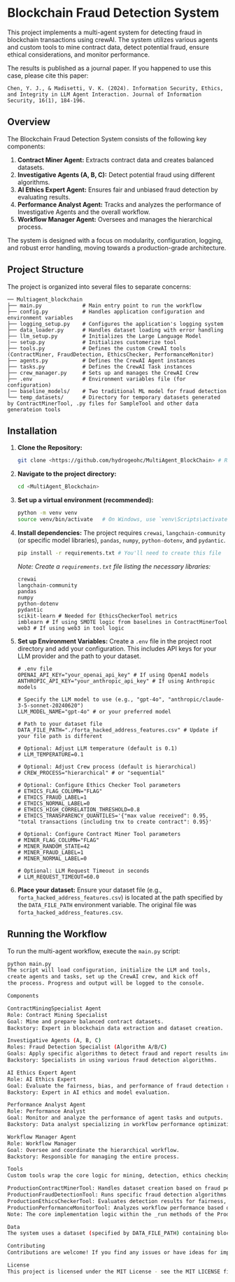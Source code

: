 # Blockchain Fraud Detection System

This project implements a multi-agent system for detecting fraud in blockchain transactions using crewAI. The system utilizes various agents and custom tools to mine contract data, detect potential fraud, ensure ethical considerations, and monitor performance.

The results is published as a journal paper. If you happened to use this case, please cite this paper:

```
Chen, Y. J., & Madisetti, V. K. (2024). Information Security, Ethics, and Integrity in LLM Agent Interaction. Journal of Information Security, 16(1), 184-196.
```

## Overview
The Blockchain Fraud Detection System consists of the following key components:

1.  **Contract Miner Agent:** Extracts contract data and creates balanced datasets.
2.  **Investigative Agents (A, B, C):** Detect potential fraud using different algorithms.
3.  **AI Ethics Expert Agent:** Ensures fair and unbiased fraud detection by evaluating results.
4.  **Performance Analyst Agent:** Tracks and analyzes the performance of Investigative Agents and the overall workflow.
5.  **Workflow Manager Agent:** Oversees and manages the hierarchical process.

The system is designed with a focus on modularity, configuration, logging, and robust error handling, moving towards a production-grade architecture.

## Project Structure

The project is organized into several files to separate concerns:

```
── Multiagent_blockchain
├── main.py             # Main entry point to run the workflow
├── config.py           # Handles application configuration and environment variables
├── logging_setup.py    # Configures the application's logging system
├── data_loader.py      # Handles dataset loading with error handling
├── llm_setup.py        # Initializes the Large Language Model
|── setup.py            # Initializes customerize tool 
├── tools.py            # Defines the custom CrewAI tools (ContractMiner, FraudDetection, EthicsChecker, PerformanceMonitor)
├── agents.py           # Defines the CrewAI Agent instances
├── tasks.py            # Defines the CrewAI Task instances
├── crew_manager.py     # Sets up and manages the CrewAI Crew
├── .env                # Environment variables file (for configuration)
|── baseline_models/    # Two traditional ML model for fraud detection
└── temp_datasets/      # Directory for temporary datasets generated by ContractMinerTool, .py files for SampleTool and other data generateion tools    
```

## Installation

1.  **Clone the Repository:**
    ```bash
    git clone <https://github.com/hydrogeohc/MultiAgent_BlockChain> # Replace with your repository URL
    ```
2.  **Navigate to the project directory:**
    ```bash
    cd <MultiAgent_Blockchain>
    ```
3.  **Set up a virtual environment (recommended):**
    ```bash
    python -m venv venv
    source venv/bin/activate   # On Windows, use `venv\Scripts\activate`
    ```
4.  **Install dependencies:**
    The project requires `crewai`, `langchain-community` (or specific model libraries), `pandas`, `numpy`, `python-dotenv`, and `pydantic`.
    ```bash
    pip install -r requirements.txt # You'll need to create this file
    ```
    *Note: Create a `requirements.txt` file listing the necessary libraries:*
    ```
    crewai
    langchain-community
    pandas
    numpy
    python-dotenv
    pydantic
    scikit-learn # Needed for EthicsCheckerTool metrics
    imblearn # If using SMOTE logic from baselines in ContractMinerTool
    web3 # If using web3 in tool logic
    ```

5.  **Set up Environment Variables:**
    Create a `.env` file in the project root directory and add your configuration. This includes API keys for your LLM provider and the path to your dataset.

    ```dotenv
    # .env file
    OPENAI_API_KEY="your_openai_api_key" # If using OpenAI models
    ANTHROPIC_API_KEY="your_anthropic_api_key" # If using Anthropic models

    # Specify the LLM model to use (e.g., "gpt-4o", "anthropic/claude-3-5-sonnet-20240620")
    LLM_MODEL_NAME="gpt-4o" # or your preferred model

    # Path to your dataset file
    DATA_FILE_PATH="./forta_hacked_address_features.csv" # Update if your file path is different

    # Optional: Adjust LLM temperature (default is 0.1)
    # LLM_TEMPERATURE=0.1

    # Optional: Adjust Crew process (default is hierarchical)
    # CREW_PROCESS="hierarchical" # or "sequential"

    # Optional: Configure Ethics Checker Tool parameters
    # ETHICS_FLAG_COLUMN="FLAG"
    # ETHICS_FRAUD_LABEL=1
    # ETHICS_NORMAL_LABEL=0
    # ETHICS_HIGH_CORRELATION_THRESHOLD=0.8
    # ETHICS_TRANSPARENCY_QUANTILES='{"max value received": 0.95, "total transactions (including tnx to create contract": 0.95}'

    # Optional: Configure Contract Miner Tool parameters
    # MINER_FLAG_COLUMN="FLAG"
    # MINER_RANDOM_STATE=42
    # MINER_FRAUD_LABEL=1
    # MINER_NORMAL_LABEL=0

    # Optional: LLM Request Timeout in seconds
    # LLM_REQUEST_TIMEOUT=60.0
    ```
6.  **Place your dataset:**
    Ensure your dataset file (e.g., `forta_hacked_address_features.csv`) is located at the path specified by the `DATA_FILE_PATH` environment variable. The original file was `forta_hacked_address_features.csv`.

## Running the Workflow

To run the multi-agent workflow, execute the `main.py` script:

```bash
python main.py
The script will load configuration, initialize the LLM and tools,
create agents and tasks, set up the CrewAI crew, and kick off 
the process. Progress and output will be logged to the console.

Components

ContractMiningSpecialist Agent
Role: Contract Mining Specialist
Goal: Mine and prepare balanced contract datasets.
Backstory: Expert in blockchain data extraction and dataset creation.

Investigative Agents (A, B, C)
Roles: Fraud Detection Specialist (Algorithm A/B/C)
Goals: Apply specific algorithms to detect fraud and report results including predictions and feature importances.
Backstory: Specialists in using various fraud detection algorithms.

AI Ethics Expert Agent
Role: AI Ethics Expert
Goal: Evaluate the fairness, bias, and performance of fraud detection results.
Backstory: Expert in AI ethics and model evaluation.

Performance Analyst Agent
Role: Performance Analyst
Goal: Monitor and analyze the performance of agent tasks and outputs.
Backstory: Data analyst specializing in workflow performance optimization.

Workflow Manager Agent
Role: Workflow Manager
Goal: Oversee and coordinate the hierarchical workflow.
Backstory: Responsible for managing the entire process.

Tools
Custom tools wrap the core logic for mining, detection, ethics checking, and performance monitoring. They are designed to accept and return structured JSON data.

ProductionContractMinerTool: Handles dataset creation based on fraud percentage.
ProductionFraudDetectionTool: Runs specific fraud detection algorithms.
ProductionEthicsCheckerTool: Evaluates detection results for fairness, bias, and performance.
ProductionPerformanceMonitorTool: Analyzes workflow performance based on agent outputs.
Note: The core implementation logic within the _run methods of the Production*Tool classes are placeholders and need to be replaced with your actual, robust code (e.g., integrating the logic from the revised ContractMinerTool.py and EthicsCheckerTool.py files).

Data
The system uses a dataset (specified by DATA_FILE_PATH) containing blockchain transaction data. Ensure this file exists and contains the necessary columns, including the FLAG column for ground truth labels used in evaluation.

Contributing
Contributions are welcome! If you find any issues or have ideas for improvements, feel free to open a pull request.

License
This project is licensed under the MIT License - see the MIT LICENSE file for details.